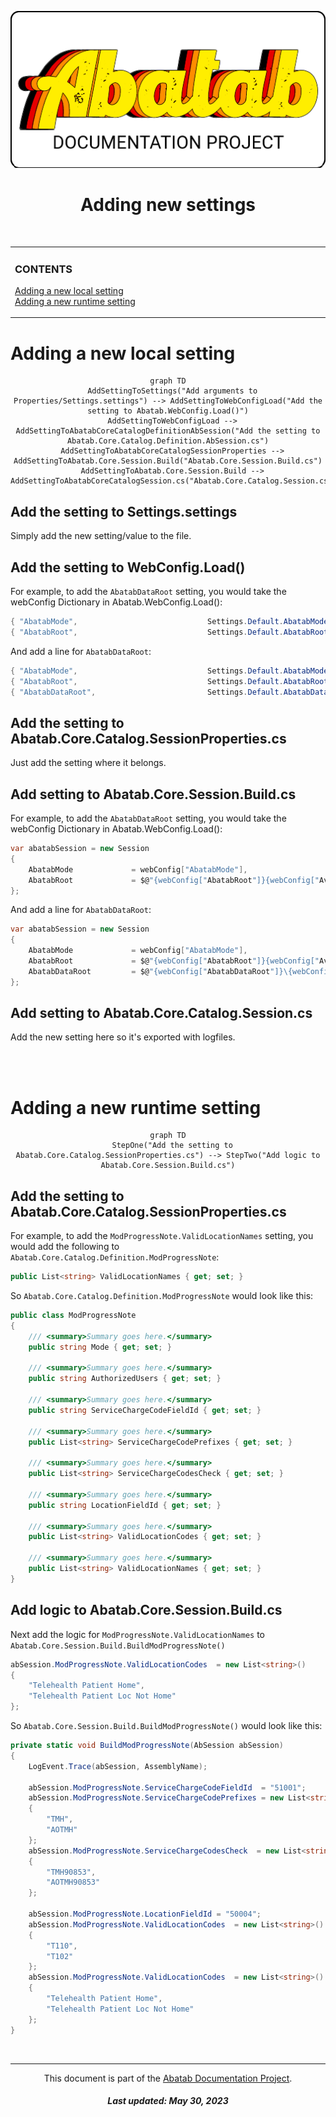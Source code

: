 <!--
This documentation is incomplete.
-->

<div align="center">

  ![AbatabDocumentationProjectLogo](../../../../../.github/images/logo/docproj/AbatabDocumentationProjectLogo.png)

  <h1>
    Adding new settings
  </h1>

</div>

<br>

<!--
  The HTML indentations have to stay this way to work.
-->
<table>
<tr>
<td img src="imaginare-spacer.png" alt="blank-spacer" width="1000" height="1">

  ### CONTENTS
  [Adding a new local setting](#adding-a-new-local-setting)<br>
  [Adding a new runtime setting](#adding-a-new-runtime-setting)

</td>
</tr>
</table>

# Adding a new local setting

<!--
  *****************************************
  This section needs to be reviewed/updated
  *****************************************
-->

<div align="center">

```mermaid
graph TD
  AddSettingToSettings("Add arguments to Properties/Settings.settings") --> AddSettingToWebConfigLoad("Add the setting to Abatab.WebConfig.Load()")
  AddSettingToWebConfigLoad --> AddSettingToAbatabCoreCatalogDefinitionAbSession("Add the setting to Abatab.Core.Catalog.Definition.AbSession.cs")
  AddSettingToAbatabCoreCatalogSessionProperties --> AddSettingToAbatab.Core.Session.Build("Abatab.Core.Session.Build.cs")
  AddSettingToAbatab.Core.Session.Build --> AddSettingToAbatabCoreCatalogSession.cs("Abatab.Core.Catalog.Session.cs")
```

</div>

## Add the setting to Settings.settings

Simply add the new setting/value to the file.

## Add the setting to WebConfig.Load()

For example, to add the `AbatabDataRoot` setting, you would take the webConfig Dictionary in Abatab.WebConfig.Load():

```csharp
{ "AbatabMode",                             Settings.Default.AbatabMode.ToLower() },
{ "AbatabRoot",                             Settings.Default.AbatabRoot.ToLower() },
```

And add a line for `AbatabDataRoot`:

```csharp
{ "AbatabMode",                             Settings.Default.AbatabMode.ToLower() },
{ "AbatabRoot",                             Settings.Default.AbatabRoot.ToLower() },
{ "AbatabDataRoot",                         Settings.Default.AbatabDataRoot.ToLower() },
```

## Add the setting to Abatab.Core.Catalog.SessionProperties.cs

Just add the setting where it belongs.

## Add setting to Abatab.Core.Session.Build.cs

For example, to add the `AbatabDataRoot` setting, you would take the webConfig Dictionary in Abatab.WebConfig.Load():

```csharp
var abatabSession = new Session
{
    AbatabMode             = webConfig["AbatabMode"],
    AbatabRoot             = $@"{webConfig["AbatabRoot"]}{webConfig["AvatarEnvironment"]}"
};
```

And add a line for `AbatabDataRoot`:

```csharp
var abatabSession = new Session
{
    AbatabMode             = webConfig["AbatabMode"],
    AbatabRoot             = $@"{webConfig["AbatabRoot"]}{webConfig["AvatarEnvironment"]}",
    AbatabDataRoot         = $@"{webConfig["AbatabDataRoot"]}\{webConfig["AvatarEnvironment"]}"
};
```

## Add setting to Abatab.Core.Catalog.Session.cs

Add the new setting here so it's exported with logfiles.

<br>
<br>

# Adding a new runtime setting <!-- Last updated: 230329.1121 -->

<div align="center">

```mermaid
graph TD
  StepOne("Add the setting to Abatab.Core.Catalog.SessionProperties.cs") --> StepTwo("Add logic to Abatab.Core.Session.Build.cs")
```

</div>

## Add the setting to Abatab.Core.Catalog.SessionProperties.cs

For example, to add the `ModProgressNote.ValidLocationNames` setting, you would add the following to `Abatab.Core.Catalog.Definition.ModProgressNote`:

```csharp
public List<string> ValidLocationNames { get; set; }
```

So `Abatab.Core.Catalog.Definition.ModProgressNote` would look like this:

```csharp
public class ModProgressNote
{
    /// <summary>Summary goes here.</summary>
    public string Mode { get; set; }

    /// <summary>Summary goes here.</summary>
    public string AuthorizedUsers { get; set; }

    /// <summary>Summary goes here.</summary>
    public string ServiceChargeCodeFieldId { get; set; }

    /// <summary>Summary goes here.</summary>
    public List<string> ServiceChargeCodePrefixes { get; set; }

    /// <summary>Summary goes here.</summary>
    public List<string> ServiceChargeCodesCheck { get; set; }

    /// <summary>Summary goes here.</summary>
    public string LocationFieldId { get; set; }

    /// <summary>Summary goes here.</summary>
    public List<string> ValidLocationCodes { get; set; }

    /// <summary>Summary goes here.</summary>
    public List<string> ValidLocationNames { get; set; }
}
```

## Add logic to Abatab.Core.Session.Build.cs

Next add the logic for `ModProgressNote.ValidLocationNames` to `Abatab.Core.Session.Build.BuildModProgressNote()`

```csharp
abSession.ModProgressNote.ValidLocationCodes  = new List<string>()
{
    "Telehealth Patient Home",
    "Telehealth Patient Loc Not Home"
};
```

So `Abatab.Core.Session.Build.BuildModProgressNote()` would look like this:

```csharp
private static void BuildModProgressNote(AbSession abSession)
{
    LogEvent.Trace(abSession, AssemblyName);

    abSession.ModProgressNote.ServiceChargeCodeFieldId  = "51001";
    abSession.ModProgressNote.ServiceChargeCodePrefixes = new List<string>()
    {
        "TMH",
        "AOTMH"
    };
    abSession.ModProgressNote.ServiceChargeCodesCheck  = new List<string>()
    {
        "TMH90853",
        "AOTMH90853"
    };

    abSession.ModProgressNote.LocationFieldId = "50004";
    abSession.ModProgressNote.ValidLocationCodes  = new List<string>()
    {
        "T110",
        "T102"
    };
    abSession.ModProgressNote.ValidLocationCodes  = new List<string>()
    {
        "Telehealth Patient Home",
        "Telehealth Patient Loc Not Home"
    };
}
```

<br>

***

<div align="center">

  This document is part of the [Abatab Documentation Project](../Abatab%20Documentation%20Project.md).

  <h5>
    Last updated: May 30, 2023
  </h5>

</div>
